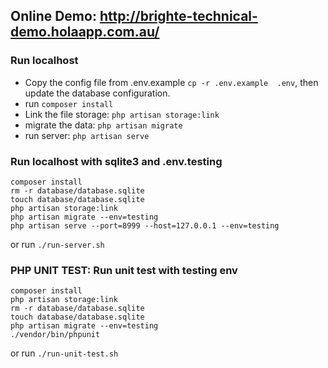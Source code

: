 
## Online Demo: http://brighte-technical-demo.holaapp.com.au/

### Run localhost
-  Copy the config file from .env.example `cp -r .env.example  .env`, then update the database configuration.
-  run `composer install`
-  Link the file storage: `php artisan storage:link`
-  migrate the data: `php artisan migrate`
-  run server: `php artisan serve`


### Run localhost with sqlite3 and .env.testing
```
composer install
rm -r database/database.sqlite
touch database/database.sqlite
php artisan storage:link
php artisan migrate --env=testing
php artisan serve --port=8999 --host=127.0.0.1 --env=testing

```
or run `./run-server.sh`


### PHP UNIT TEST: Run unit test with testing env
```
composer install
php artisan storage:link
rm -r database/database.sqlite
touch database/database.sqlite
php artisan migrate --env=testing
./vendor/bin/phpunit
```
or run `./run-unit-test.sh`
